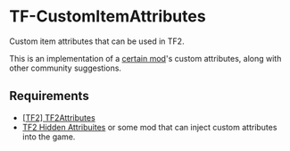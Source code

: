 # TF-CustomItemAttributes
Custom item attributes that can be used in TF2.

This is an implementation of a [certain mod](https://github.com/rafradek/sigsegv-mvm)'s custom attributes, along with other community suggestions.

## Requirements
* [[TF2] TF2Attributes](https://github.com/FlaminSarge/tf2attributes)
* [TF2 Hidden Attribuites](https://github.com/rafradek/TF2-Hidden-Attributes) or some mod that can inject custom attributes into the game.
